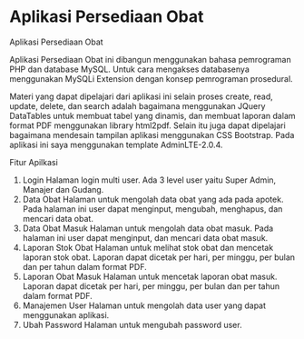 # Aplikasi Persediaan Obat
Aplikasi Persediaan Obat

Aplikasi Persediaan Obat ini dibangun menggunakan bahasa pemrograman PHP dan database MySQL. Untuk cara mengakses databasenya menggunakan MySQLi Extension dengan konsep pemrograman prosedural.

Materi yang dapat dipelajari dari aplikasi ini selain proses create, read, update, delete, dan search adalah bagaimana menggunakan JQuery DataTables untuk membuat tabel yang dinamis, dan membuat laporan dalam format PDF menggunakan library html2pdf. Selain itu juga dapat dipelajari bagaimana mendesain tampilan aplikasi menggunakan CSS Bootstrap. Pada aplikasi ini saya menggunakan template AdminLTE-2.0.4.

Fitur Apilkasi
1. Login
Halaman login multi user. Ada 3 level user yaitu Super Admin, Manajer dan Gudang.
2. Data Obat
Halaman untuk mengolah data obat yang ada pada apotek. Pada halaman ini user dapat menginput, mengubah, menghapus, dan mencari data obat.
3. Data Obat Masuk
Halaman untuk mengolah data obat masuk. Pada halaman ini user dapat menginput, dan mencari data obat masuk.
4. Laporan Stok Obat
Halaman untuk melihat stok obat dan mencetak laporan stok obat. Laporan dapat dicetak per hari, per minggu, per bulan dan per tahun dalam format PDF.
5. Laporan Obat Masuk
Halaman untuk mencetak laporan obat masuk. Laporan dapat dicetak per hari, per minggu, per bulan dan per tahun dalam format PDF.
6. Manajemen User
Halaman untuk mengolah data user yang dapat menggunakan aplikasi.
7. Ubah Password
Halaman untuk mengubah password user.
